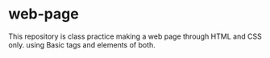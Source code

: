# web-page

This repository is class practice making a web page through HTML and CSS only. using Basic tags and elements of both.
